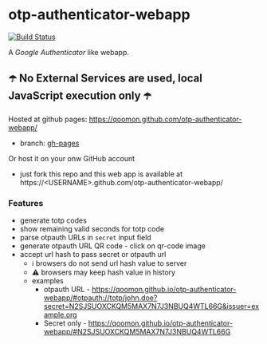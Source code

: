 # otp-authenticator-webapp
[![Build Status](https://travis-ci.org/qoomon/otp-authenticator-webapp.svg?branch=master)](https://travis-ci.org/qoomon/otp-authenticator-webapp)

A *Google Authenticator* like webapp.

## ☂️ No External Services are used, local JavaScript execution only ☂️

Hosted at github pages: https://qoomon.github.com/otp-authenticator-webapp/
* branch: [gh-pages](https://github.com/qoomon/otp-authenticator-webapp/tree/gh-pages)

Or host it on your onw GitHub account 
* just fork this repo and this web app is available at https://\<USERNAME>.github.com/otp-authenticator-webapp/


### Features
* generate totp codes
* show remaining valid seconds for totp code
* parse otpauth URLs in `secret` input field
* generate otpauth URL QR code - click on qr-code image
* accept url hash to pass secret or otpauth url
  * ℹ️ browsers do not send url hash value to server 
  * ⚠️ browsers may keep hash value in history
  * examples
    * otpauth URL - https://qoomon.github.io/otp-authenticator-webapp/#otpauth://totp/john.doe?secret=N2SJSUOXCKQM5MAX7N7J3NBUQ4WTL66G&issuer=example.org
    * Secret only - https://qoomon.github.io/otp-authenticator-webapp/#N2SJSUOXCKQM5MAX7N7J3NBUQ4WTL66G

